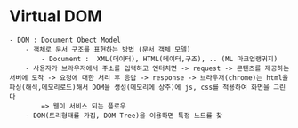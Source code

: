 # Virtual DOM
    - DOM : Document Obect Model
        - 객체로 문서 구조를 표현하는 방법 (문서 객체 모델)
            - Document :  XML(데이터), HTML(데이터,구조), .. (ML 마크업랭귀지)
        - 사용자가 브라우저에서 주소를 입력하고 엔터치면 -> request -> 콘텐츠를 제공하는 서버에 도착 -> 요청에 대한 처리 후 응답 -> response -> 브라우저(chrome)는 html을 파싱(해석,메모리로드)해서 DOM을 생성(메모리에 상주)에 js, css를 적용하여 화면을 그린다
            => 웹이 서비스 되는 플로우
        - DOM(트리형태를 가짐, DOM Tree)을 이용하면 특정 노드를 찾